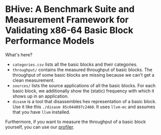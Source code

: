 # BHive: A Benchmark Suite and Measurement Framework for Validating x86-64 Basic Block Performance Models

What's here?
* `categories.csv` lists all the basic blocks and their categories.
* `throughput/` contains the measured throughput of basic blocks. The throughput of some basic blocks are missing because we can't get a clean measurement.
* `sources/` lists the source applications of all the basic blocks. For each basic block, we additionally show the (static) frequency with which it shows up in an application.
* `disasm` is a tool that disassembles hex representation of a basic block. Use it like this `./disasm 85c044897c2460`. It uses `llvm-mc` and assumes that you have `llvm` installed.

Furthermore, if you want to measure the throughput of a basic block yourself, you can use our [profiler](https://github.com/ithemal/timing-harness).
